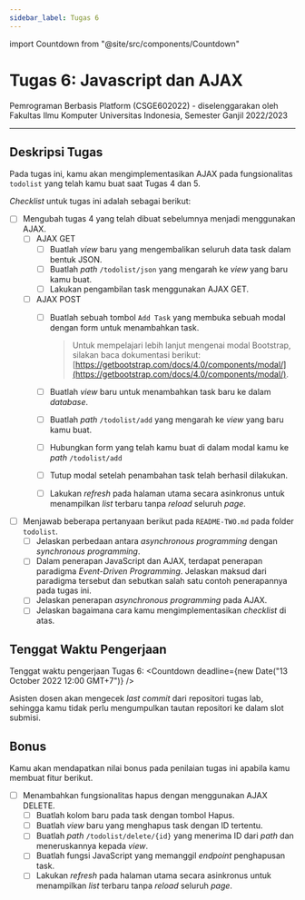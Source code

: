 ```yaml
---
sidebar_label: Tugas 6
---
```


import Countdown from "@site/src/components/Countdown"

# Tugas 6: Javascript dan AJAX

Pemrograman Berbasis Platform (CSGE602022) - diselenggarakan oleh Fakultas Ilmu Komputer
Universitas Indonesia, Semester Ganjil 2022/2023

---

## Deskripsi Tugas

Pada tugas ini, kamu akan mengimplementasikan AJAX pada fungsionalitas `todolist` yang telah kamu buat saat Tugas 4 dan 5.

_Checklist_ untuk tugas ini adalah sebagai berikut:

- [ ] Mengubah tugas 4 yang telah dibuat sebelumnya menjadi menggunakan AJAX.
    - [ ] AJAX GET
        - [ ] Buatlah _view_ baru yang mengembalikan seluruh data task dalam bentuk JSON.
        - [ ] Buatlah _path_ `/todolist/json` yang mengarah ke _view_ yang baru kamu buat.
        - [ ] Lakukan pengambilan task menggunakan AJAX GET.
    - [ ] AJAX POST
        - [ ] Buatlah sebuah tombol `Add Task` yang membuka sebuah modal dengan form untuk menambahkan task.

            > Untuk mempelajari lebih lanjut mengenai modal Bootstrap, silakan baca dokumentasi berikut: [https://getbootstrap.com/docs/4.0/components/modal/](https://getbootstrap.com/docs/4.0/components/modal/).
        
        - [ ] Buatlah _view_ baru untuk menambahkan task baru ke dalam _database_.
        - [ ] Buatlah _path_ `/todolist/add` yang mengarah ke _view_ yang baru kamu buat. 
        - [ ] Hubungkan form yang telah kamu buat di dalam modal kamu ke _path_ `/todolist/add`
        - [ ] Tutup modal setelah penambahan task telah berhasil dilakukan.
        - [ ] Lakukan _refresh_ pada halaman utama secara asinkronus untuk menampilkan _list_ terbaru tanpa _reload_ seluruh _page_.
- [ ] Menjawab beberapa pertanyaan berikut pada `README-TWO.md` pada folder `todolist`.
	- [ ] Jelaskan perbedaan antara _asynchronous programming_ dengan _synchronous programming_.
	- [ ] Dalam penerapan JavaScript dan AJAX, terdapat penerapan paradigma _Event-Driven Programming_. Jelaskan maksud dari paradigma tersebut dan sebutkan salah satu contoh penerapannya pada tugas ini.
	- [ ] Jelaskan penerapan _asynchronous programming_ pada AJAX.
	- [ ] Jelaskan bagaimana cara kamu mengimplementasikan _checklist_ di atas.

## Tenggat Waktu Pengerjaan

Tenggat waktu pengerjaan Tugas 6: <Countdown deadline={new Date("13 October 2022 12:00 GMT+7")} />

Asisten dosen akan mengecek _last commit_ dari repositori tugas lab, sehingga kamu tidak perlu mengumpulkan tautan repositori ke dalam slot submisi.

## Bonus

Kamu akan mendapatkan nilai bonus pada penilaian tugas ini apabila kamu membuat fitur berikut.

- [ ] Menambahkan fungsionalitas hapus dengan menggunakan AJAX DELETE.
    - [ ] Buatlah kolom baru pada task dengan tombol Hapus.
    - [ ] Buatlah _view_ baru yang menghapus task dengan ID tertentu.
    - [ ] Buatlah _path_ `/todolist/delete/{id}` yang menerima ID dari _path_ dan meneruskannya kepada _view_.
    - [ ] Buatlah fungsi JavaScript yang memanggil _endpoint_ penghapusan task.
    - [ ] Lakukan _refresh_ pada halaman utama secara asinkronus untuk menampilkan _list_ terbaru tanpa _reload_ seluruh _page_.
